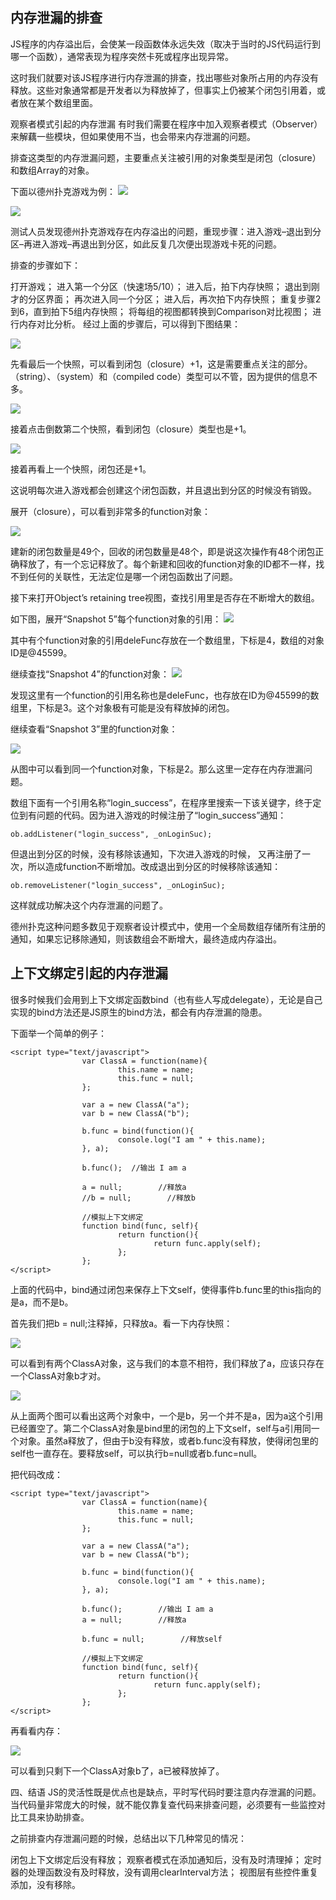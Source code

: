 

## 内存泄漏的排查
JS程序的内存溢出后，会使某一段函数体永远失效（取决于当时的JS代码运行到哪一个函数），通常表现为程序突然卡死或程序出现异常。

这时我们就要对该JS程序进行内存泄漏的排查，找出哪些对象所占用的内存没有释放。这些对象通常都是开发者以为释放掉了，但事实上仍被某个闭包引用着，或者放在某个数组里面。

观察者模式引起的内存泄漏
有时我们需要在程序中加入观察者模式（Observer）来解藕一些模块，但如果使用不当，也会带来内存泄漏的问题。

排查这类型的内存泄漏问题，主要重点关注被引用的对象类型是闭包（closure）和数组Array的对象。

下面以德州扑克游戏为例：
![](https://raw.githubusercontent.com/ColaStar/static/master/images/Memory_leak.png)

![](https://raw.githubusercontent.com/ColaStar/static/master/images/Memory_leak2.png)




测试人员发现德州扑克游戏存在内存溢出的问题，重现步骤：进入游戏–退出到分区–再进入游戏–再退出到分区，如此反复几次便出现游戏卡死的问题。

排查的步骤如下：

打开游戏；
进入第一个分区（快速场5/10）；
进入后，拍下内存快照；
退出到刚才的分区界面；
再次进入同一个分区；
进入后，再次拍下内存快照；
重复步骤2到6，直到拍下5组内存快照；
将每组的视图都转换到Comparison对比视图；
进行内存对比分析。
经过上面的步骤后，可以得到下图结果：

![](https://raw.githubusercontent.com/ColaStar/static/master/images/Memory_leak3.png)

先看最后一个快照，可以看到闭包（closure）+1，这是需要重点关注的部分。（string）、（system）和（compiled code）类型可以不管，因为提供的信息不多。

![](https://raw.githubusercontent.com/ColaStar/static/master/images/Memory_leak4.png)

接着点击倒数第二个快照，看到闭包（closure）类型也是+1。

![](https://raw.githubusercontent.com/ColaStar/static/master/images/Memory_leak5.png)

接着再看上一个快照，闭包还是+1。

这说明每次进入游戏都会创建这个闭包函数，并且退出到分区的时候没有销毁。

展开（closure），可以看到非常多的function对象：

![](https://raw.githubusercontent.com/ColaStar/static/master/images/Memory_leak6.png)

建新的闭包数量是49个，回收的闭包数量是48个，即是说这次操作有48个闭包正确释放了，有一个忘记释放了。每个新建和回收的function对象的ID都不一样，找不到任何的关联性，无法定位是哪一个闭包函数出了问题。

接下来打开Object’s retaining tree视图，查找引用里是否存在不断增大的数组。

如下图，展开“Snapshot 5”每个function对象的引用：
![](https://raw.githubusercontent.com/ColaStar/static/master/images/Memory_leak7.png)



其中有个function对象的引用deleFunc存放在一个数组里，下标是4，数组的对象ID是@45599。

继续查找“Snapshot 4”的function对象：
![](https://raw.githubusercontent.com/ColaStar/static/master/images/Memory_leak8.png)



发现这里有一个function的引用名称也是deleFunc，也存放在ID为@45599的数组里，下标是3。这个对象极有可能是没有释放掉的闭包。

继续查看“Snapshot 3”里的function对象：

![](https://raw.githubusercontent.com/ColaStar/static/master/images/Memory_leak9.png)

从图中可以看到同一个function对象，下标是2。那么这里一定存在内存泄漏问题。

数组下面有一个引用名称“login_success”，在程序里搜索一下该关键字，终于定位到有问题的代码。因为进入游戏的时候注册了“login_success”通知：
```
ob.addListener("login_success", _onLoginSuc);
```
但退出到分区的时候，没有移除该通知，下次进入游戏的时候，
又再注册了一次，所以造成function不断增加。改成退出到分区的时候移除该通知：
```
ob.removeListener("login_success", _onLoginSuc);
```
这样就成功解决这个内存泄漏的问题了。

德州扑克这种问题多数见于观察者设计模式中，使用一个全局数组存储所有注册的通知，如果忘记移除通知，则该数组会不断增大，最终造成内存溢出。

## 上下文绑定引起的内存泄漏
很多时候我们会用到上下文绑定函数bind（也有些人写成delegate），无论是自己实现的bind方法还是JS原生的bind方法，都会有内存泄漏的隐患。

下面举一个简单的例子：
```
<script type="text/javascript">
                var ClassA = function(name){
                        this.name = name;
                        this.func = null;
                };

                var a = new ClassA("a");
                var b = new ClassA("b");

                b.func = bind(function(){
                        console.log("I am " + this.name);
                }, a);

                b.func();  //输出 I am a

                a = null;        //释放a
                //b = null;        //释放b

                //模拟上下文绑定
                function bind(func, self){
                        return function(){
                                return func.apply(self);
                        };
                }; 
</script>
```
上面的代码中，bind通过闭包来保存上下文self，使得事件b.func里的this指向的是a，而不是b。

首先我们把b = null;注释掉，只释放a。看一下内存快照：

![](https://raw.githubusercontent.com/ColaStar/static/master/images/Memory_leak11.png)

可以看到有两个ClassA对象，这与我们的本意不相符，我们释放了a，应该只存在一个ClassA对象b才对。

![](https://raw.githubusercontent.com/ColaStar/static/master/images/Memory_leak12.png)

从上面两个图可以看出这两个对象中，一个是b，另一个并不是a，因为a这个引用已经置空了。第二个ClassA对象是bind里的闭包的上下文self，self与a引用同一个对象。虽然a释放了，但由于b没有释放，或者b.func没有释放，使得闭包里的self也一直存在。要释放self，可以执行b=null或者b.func=null。

把代码改成：
```
<script type="text/javascript">
                var ClassA = function(name){
                        this.name = name;
                        this.func = null;
                };

                var a = new ClassA("a");
                var b = new ClassA("b");

                b.func = bind(function(){
                        console.log("I am " + this.name);
                }, a);

                b.func();        //输出 I am a
                a = null;        //释放a

                b.func = null;        //释放self

                //模拟上下文绑定
                function bind(func, self){
                        return function(){
                                return func.apply(self);
                        };
                };
</script>
```
再看看内存：

![](https://raw.githubusercontent.com/ColaStar/static/master/images/Memory_leak13.png)

可以看到只剩下一个ClassA对象b了，a已被释放掉了。

四、结语
JS的灵活性既是优点也是缺点，平时写代码时要注意内存泄漏的问题。当代码量非常庞大的时候，就不能仅靠复查代码来排查问题，必须要有一些监控对比工具来协助排查。

之前排查内存泄漏问题的时候，总结出以下几种常见的情况：

闭包上下文绑定后没有释放；
观察者模式在添加通知后，没有及时清理掉；
定时器的处理函数没有及时释放，没有调用clearInterval方法；
视图层有些控件重复添加，没有移除。